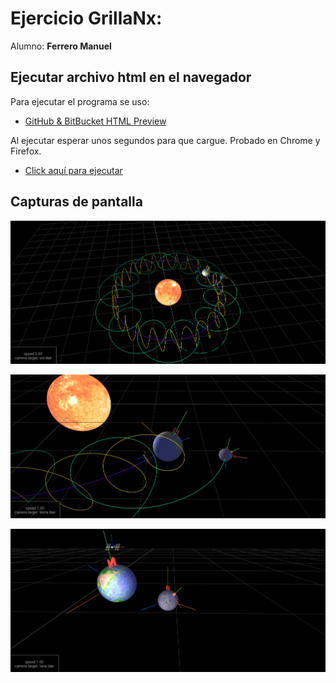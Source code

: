 # Ejercicio GrillaNx:

Alumno: **Ferrero Manuel**

## Ejecutar archivo html en el navegador

Para ejecutar el programa se uso:

* [GitHub & BitBucket HTML Preview](https://htmlpreview.github.io/)

Al ejecutar esperar unos segundos para que cargue. Probado en Chrome y Firefox.

* [Click aquí para ejecutar](https://htmlpreview.github.io/?https://github.com/ferrero-manuel/sistemas-graficos/blob/main/Entregas/04_demoGrillaNxM/index.html) 

## Capturas de pantalla

<p align="center">
  <img width="800" src="https://github.com/ferrero-manuel/sistemas-graficos/blob/main/Entregas/02_ejercicioSistemaSolar/captura_a.png">
</p>

<p align="center">
  <img width="800" src="https://github.com/ferrero-manuel/sistemas-graficos/blob/main/Entregas/02_ejercicioSistemaSolar/captura_b.png">
</p>

<p align="center">
  <img width="800" src="https://github.com/ferrero-manuel/sistemas-graficos/blob/main/Entregas/02_ejercicioSistemaSolar/captura_c.png">
</p>
